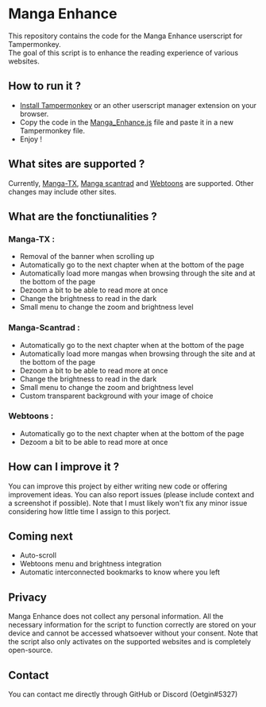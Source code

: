 # Manga Enhance
This repository contains the code for the Manga Enhance userscript for Tampermonkey.\
The goal of this script is to enhance the reading experience of various websites.


## How to run it ?
- [Install Tampermonkey](https://chrome.google.com/webstore/detail/tampermonkey/dhdgffkkebhmkfjojejmpbldmpobfkfo) or an other userscript manager extension on your browser.
- Copy the code in the [Manga_Enhance.js](https://github.com/Oetgin/Manga_Enhance/blob/main/Manga_Enhance.js) file and paste it in a new Tampermonkey file.
- Enjoy !


## What sites are supported ?
Currently, [Manga-TX](https://manga-tx.com), [Manga scantrad](https://manga-scantrad.net) and [Webtoons](https://www.webtoons.com) are supported. Other changes may include other sites.


## What are the fonctiunalities ?
### Manga-TX :
- Removal of the banner when scrolling up
- Automatically go to the next chapter when at the bottom of the page
- Automatically load more mangas when browsing through the site and at the bottom of the page
- Dezoom a bit to be able to read more at once
- Change the brightness to read in the dark
- Small menu to change the zoom and brightness level
### Manga-Scantrad :
- Automatically go to the next chapter when at the bottom of the page
- Automatically load more mangas when browsing through the site and at the bottom of the page
- Dezoom a bit to be able to read more at once
- Change the brightness to read in the dark
- Small menu to change the zoom and brightness level
- Custom transparent background with your image of choice
### Webtoons :
- Automatically go to the next chapter when at the bottom of the page
- Dezoom a bit to be able to read more at once


## How can I improve it ?
You can improve this project by either writing new code or offering improvement ideas.
You can also report issues (please include context and a screenshot if possible).
Note that I must likely won't fix any minor issue considering how little time I assign to this porject.


## Coming next
- Auto-scroll
- Webtoons menu and brightness integration
- Automatic interconnected bookmarks to know where you left


## Privacy
Manga Enhance does not collect any personal information. All the necessary information for the script to function correctly are stored on your device and cannot be accessed whatsoever without your consent. Note that the script also only activates on the supported websites and is completely open-source.


## Contact
You can contact me directly through GitHub or Discord (Oetgin#5327)
